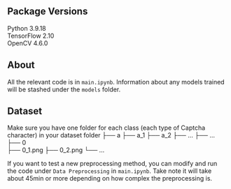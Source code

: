 ## Package Versions
Python 3.9.18 <br>
TensorFlow 2.10 <br>
OpenCV 4.6.0 <br>

## About
All the relevant code is in ```main.ipynb```. Information about any models trained will be stashed under the ```models``` folder.

## Dataset
Make sure you have one folder for each class (each type of Captcha character) in your dataset folder
├── a 
    ├── a_1
    ├── a_2
    ├── ...
├── ... 
├── 0  
    ├── 0_1.png
    ├── 0_2.png
    └── ...

If you want to test a new preprocessing method, you can modify and run the code under ```Data Preprocessing``` in ```main.ipynb```. Take note it will take about 45min or more depending on how complex the preprocessing is.
